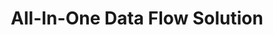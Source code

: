 ---
title: All-In-One Data Flow Solution
description1: Manage and analyze up to 100 data sources.
description2: Get a free custom data integration consultation.
description3: Set up automated marketing campaigns with ease.
description4: Optimize your workflow with advanced data hosting.
description5: Launch your data-driven strategies quickly with our intuitive platform.

---